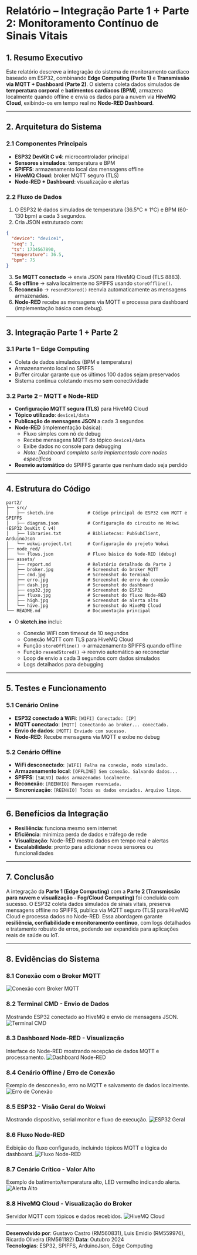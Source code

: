 # **Relatório – Integração Parte 1 + Parte 2: Monitoramento Contínuo de Sinais Vitais**

## 1. Resumo Executivo

Este relatório descreve a integração do sistema de monitoramento cardíaco baseado em ESP32, combinando **Edge Computing (Parte 1)** e **Transmissão via MQTT + Dashboard (Parte 2)**. O sistema coleta dados simulados de **temperatura corporal** e **batimentos cardíacos (BPM)**, armazena localmente quando offline e envia os dados para a nuvem via **HiveMQ Cloud**, exibindo-os em tempo real no **Node-RED Dashboard**.

---

## 2. Arquitetura do Sistema

### 2.1 Componentes Principais

* **ESP32 DevKit C v4**: microcontrolador principal
* **Sensores simulados**: temperatura e BPM
* **SPIFFS**: armazenamento local das mensagens offline
* **HiveMQ Cloud**: broker MQTT seguro (TLS)
* **Node-RED + Dashboard**: visualização e alertas

### 2.2 Fluxo de Dados

1. O ESP32 lê dados simulados de temperatura (36.5°C ± 1°C) e BPM (60-130 bpm) a cada 3 segundos.
2. Cria JSON estruturado com:

```json
{
  "device": "device1",
  "seq": 1,
  "ts": 1734567890,
  "temperature": 36.5,
  "bpm": 75
}
```

3. **Se MQTT conectado** → envia JSON para HiveMQ Cloud (TLS 8883).
4. **Se offline** → salva localmente no SPIFFS usando `storeOffline()`.
5. **Reconexão** → `resendStored()` reenvia automaticamente as mensagens armazenadas.
6. **Node-RED** recebe as mensagens via MQTT e processa para dashboard (implementação básica com debug).

---

## 3. Integração Parte 1 + Parte 2

### 3.1 Parte 1 – Edge Computing

* Coleta de dados simulados (BPM e temperatura)
* Armazenamento local no SPIFFS
* Buffer circular garante que os últimos 100 dados sejam preservados
* Sistema continua coletando mesmo sem conectividade

### 3.2 Parte 2 – MQTT e Node-RED

* **Configuração MQTT segura (TLS)** para HiveMQ Cloud
* **Tópico utilizado**: `device1/data`
* **Publicação de mensagens JSON** a cada 3 segundos
* **Node-RED** (implementação básica):
  * Fluxo simples com nó de debug
  * Recebe mensagens MQTT do tópico `device1/data`
  * Exibe dados no console para debugging
  * *Nota: Dashboard completo seria implementado com nodes específicos*
* **Reenvio automático** do SPIFFS garante que nenhum dado seja perdido

---

## 4. Estrutura do Código

```
part2/
├── src/
│   ├── sketch.ino             # Código principal do ESP32 com MQTT e SPIFFS
│   ├── diagram.json           # Configuração do circuito no Wokwi (ESP32 DevKit C v4)
│   ├── libraries.txt          # Bibliotecas: PubSubClient, ArduinoJson
│   └── wokwi-project.txt      # Configuração do projeto Wokwi
├── node_red/
│   └── flows.json             # Fluxo básico do Node-RED (debug)
├── assets/
│   ├── report.md              # Relatório detalhado da Parte 2
│   ├── broker.jpg             # Screenshot do broker MQTT
│   ├── cmd.jpg                # Screenshot do terminal
│   ├── erro.jpg               # Screenshot de erro de conexão
│   ├── dash.jpg               # Screenshot do dashboard
│   ├── esp32.jpg              # Screenshot do ESP32
│   ├── fluxo.jpg              # Screenshot do fluxo Node-RED
│   ├── high.jpg               # Screenshot de alerta alto
│   └── hive.jpg               # Screenshot do HiveMQ Cloud
└── README.md                  # Documentação principal
```

* O **sketch.ino** inclui:

  * Conexão WiFi com timeout de 10 segundos
  * Conexão MQTT com TLS para HiveMQ Cloud
  * Função `storeOffline()` → armazenamento SPIFFS quando offline
  * Função `resendStored()` → reenvio automático ao reconectar
  * Loop de envio a cada 3 segundos com dados simulados
  * Logs detalhados para debugging

---

## 5. Testes e Funcionamento

### 5.1 Cenário Online

* **ESP32 conectado à WiFi**: `[WIFI] Conectado: [IP]`
* **MQTT conectado**: `[MQTT] Conectando ao broker... conectado.`
* **Envio de dados**: `[MQTT] Enviado com sucesso.`
* **Node-RED**: Recebe mensagens via MQTT e exibe no debug

### 5.2 Cenário Offline

* **WiFi desconectado**: `[WIFI] Falha na conexão, modo simulado.`
* **Armazenamento local**: `[OFFLINE] Sem conexão. Salvando dados...`
* **SPIFFS**: `[SALVO] Dados armazenados localmente.`
* **Reconexão**: `[REENVIO] Mensagem reenviada.`
* **Sincronização**: `[REENVIO] Todos os dados enviados. Arquivo limpo.`

---

## 6. Benefícios da Integração

* **Resiliência**: funciona mesmo sem internet
* **Eficiência**: minimiza perda de dados e tráfego de rede
* **Visualização**: Node-RED mostra dados em tempo real e alertas
* **Escalabilidade**: pronto para adicionar novos sensores ou funcionalidades

---


## 7. Conclusão

A integração da **Parte 1 (Edge Computing)** com a **Parte 2 (Transmissão para nuvem e visualização - Fog/Cloud Computing)** foi concluída com sucesso. O ESP32 coleta dados simulados de sinais vitais, preserva mensagens offline no SPIFFS, publica via MQTT seguro (TLS) para HiveMQ Cloud e processa dados no Node-RED. Essa abordagem garante **resiliência, confiabilidade e monitoramento contínuo**, com logs detalhados e tratamento robusto de erros, podendo ser expandida para aplicações reais de saúde ou IoT.

---

## 8. Evidências do Sistema

### 8.1 Conexão com o Broker MQTT
![Conexão com Broker MQTT](./broker.jpg)


### 8.2 Terminal CMD - Envio de Dados
Mostrando ESP32 conectado ao HiveMQ e envio de mensagens JSON.
![Terminal CMD](./cmd.jpg)

### 8.3 Dashboard Node-RED - Visualização
Interface do Node-RED mostrando recepção de dados MQTT e processamento.
![Dashboard Node-RED](./dash.jpg)

### 8.4 Cenário Offline / Erro de Conexão
Exemplo de desconexão, erro no MQTT e salvamento de dados localmente.
![Erro de Conexão](./erro.jpg)

### 8.5 ESP32 - Visão Geral do Wokwi
Mostrando dispositivo, serial monitor e fluxo de execução.
![ESP32 Geral](./esp32.jpg)

### 8.6 Fluxo Node-RED
Exibição do fluxo configurado, incluindo tópicos MQTT e lógica do dashboard.
![Fluxo Node-RED](./fluxo.jpg)

### 8.7 Cenário Crítico - Valor Alto
Exemplo de batimento/temperatura alto, LED vermelho indicando alerta.
![Alerta Alto](./high.jpg)

### 8.8 HiveMQ Cloud - Visualização do Broker
Servidor MQTT com tópicos e dados recebidos.
![HiveMQ Cloud](./hive.jpg)

---

**Desenvolvido por**: Gustavo Castro (RM560831), Luis Emidio (RM559976), Ricardo Oliveira (RM561182)
**Data**: Outubro 2024  
**Tecnologias**: ESP32, SPIFFS, ArduinoJson, Edge Computing
